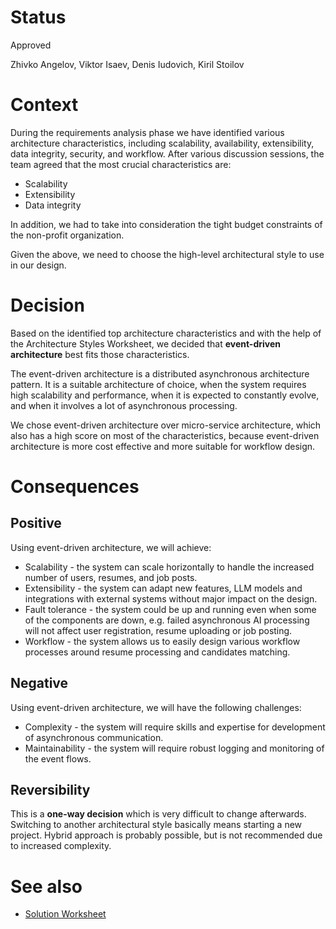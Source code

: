 # Status

Approved

Zhivko Angelov, Viktor Isaev, Denis Iudovich, Kiril Stoilov

# Context

During the requirements analysis phase we have identified various architecture characteristics, including scalability, 
availability, extensibility, data integrity, security, and workflow. After various discussion sessions, the team agreed 
that the most crucial characteristics are:

- Scalability
- Extensibility
- Data integrity

In addition, we had to take into consideration the tight budget constraints of the non-profit organization.

Given the above, we need to choose the high-level architectural style to use in our design.

# Decision

Based on the identified top architecture characteristics and with the help of the Architecture Styles Worksheet, we 
decided that **event-driven architecture** best fits those characteristics.

The event-driven architecture is a distributed asynchronous architecture pattern. It is a suitable architecture of 
choice, when the system requires high scalability and performance, when it is expected to constantly evolve, and when 
it involves a lot of asynchronous processing.

We chose event-driven architecture over micro-service architecture, which also has a high score on most of the 
characteristics, because event-driven architecture is more cost effective and more suitable for workflow design.

# Consequences

## Positive

Using event-driven architecture, we will achieve:

- Scalability - the system can scale horizontally to handle the increased number of users, resumes, and job posts.
- Extensibility - the system can adapt new features, LLM models and integrations with external systems without major 
impact on the design.
- Fault tolerance - the system could be up and running even when some of the components are down, e.g. failed 
asynchronous AI processing will not affect user registration, resume uploading or job posting.
- Workflow - the system allows us to easily design various workflow processes around resume processing and candidates 
matching.

## Negative

Using event-driven architecture, we will have the following challenges:

- Complexity - the system will require skills and expertise for development of asynchronous communication.
- Maintainability - the system will require robust logging and monitoring of the event flows.

## Reversibility

This is a **one-way decision** which is very difficult to change afterwards. Switching to another architectural style 
basically means starting a new project. Hybrid approach is probably possible, but is not recommended due to increased 
complexity.

# See also

- [Solution Worksheet](../Solution%20Worksheet.md)